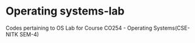 # Operating systems-lab
Codes pertaining to OS Lab for Course CO254 - Operating Systems(CSE-NITK  SEM-4)
